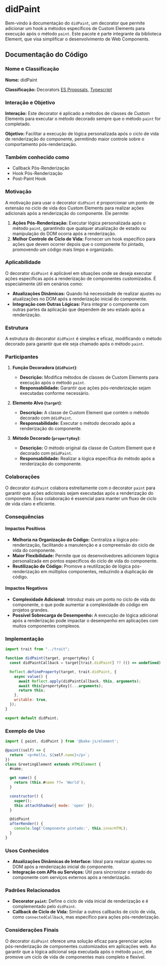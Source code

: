 # didPaint

Bem-vindo à documentação do `didPaint`, um decorator que permite adicionar um hook a métodos específicos de Custom Elements para execução após o método `paint`. Este pacote é parte integrante da biblioteca Element, que visa simplificar o desenvolvimento de Web Components.

## Documentação do Código

### Nome e Classificação

**Nome:** didPaint

**Classificação:** Decorators [ES Proposals](https://www.proposals.es/proposals/Decorators), [Typescript](https://www.typescriptlang.org/docs/handbook/decorators.html)

### Interação e Objetivo

**Interação:** Este decorator é aplicado a métodos de classes de Custom Elements para executar o método decorado sempre que o método `paint` for completado.

**Objetivo:** Facilitar a execução de lógica personalizada após o ciclo de vida de renderização do componente, permitindo maior controle sobre o comportamento pós-renderização.

### Também conhecido como

- Callback Pós-Renderização
- Hook Pós-Renderização
- Post-Paint Hook

### Motivação

A motivação para usar o decorator `didPaint` é proporcionar um ponto de extensão no ciclo de vida dos Custom Elements para realizar ações adicionais após a renderização do componente. Ele permite:

1. **Ações Pós-Renderização:** Executar lógica personalizada após o método `paint`, garantindo que qualquer atualização de estado ou manipulação do DOM ocorra após a renderização.
2. **Melhor Controle de Ciclo de Vida:** Fornecer um hook específico para ações que devem ocorrer depois que o componente foi pintado, promovendo um código mais limpo e organizado.

### Aplicabilidade

O decorator `didPaint` é aplicável em situações onde se deseja executar ações específicas após a renderização de componentes customizados. É especialmente útil em cenários como:

- **Atualizações Dinâmicas:** Quando há necessidade de realizar ajustes ou atualizações no DOM após a renderização inicial do componente.
- **Integração com Outras Lógicas:** Para integrar o componente com outras partes da aplicação que dependem de seu estado após a renderização.

### Estrutura

A estrutura do decorator `didPaint` é simples e eficaz, modificando o método decorado para garantir que ele seja chamado após o método `paint`.

### Participantes

1. **Função Decoradora (`didPaint`)**:
   - **Descrição:** Modifica métodos de classes de Custom Elements para execução após o método `paint`.
   - **Responsabilidade:** Garantir que ações pós-renderização sejam executadas conforme necessário.

2. **Elemento Alvo (`target`)**:
   - **Descrição:** A classe de Custom Element que contém o método decorado com `@didPaint`.
   - **Responsabilidade:** Executar o método decorado após a renderização do componente.

3. **Método Decorado (`propertyKey`)**:
   - **Descrição:** O método original da classe de Custom Element que é decorado com `@didPaint`.
   - **Responsabilidade:** Realizar a lógica específica do método após a renderização do componente.

### Colaborações

O decorator `didPaint` colabora estreitamente com o decorator `paint` para garantir que ações adicionais sejam executadas após a renderização do componente. Essa colaboração é essencial para manter um fluxo de ciclo de vida claro e eficiente.

### Consequências

#### Impactos Positivos

- **Melhoria na Organização do Código:** Centraliza a lógica pós-renderização, facilitando a manutenção e a compreensão do ciclo de vida do componente.
- **Maior Flexibilidade:** Permite que os desenvolvedores adicionem lógica personalizada em pontos específicos do ciclo de vida do componente.
- **Reutilização de Código:** Promove a reutilização de lógica pós-renderização em múltiplos componentes, reduzindo a duplicação de código.

#### Impactos Negativos

- **Complexidade Adicional:** Introduz mais um ponto no ciclo de vida do componente, o que pode aumentar a complexidade do código em projetos grandes.
- **Possível Sobrecarga de Desempenho:** A execução de lógica adicional após a renderização pode impactar o desempenho em aplicações com muitos componentes complexos.

### Implementação

```javascript
import trait from "../trait";

function didPaint(target, propertyKey) {
  const didPaintCallback = target[trait.didPaint] ?? (() => undefined);

  Reflect.defineProperty(target, trait.didPaint, {
    async value() {
      await Reflect.apply(didPaintCallback, this, arguments);
      await this[propertyKey](...arguments);
      return this;
    },
    writable: true,
  });
}

export default didPaint;
```

### Exemplo de Uso

```javascript
import { paint, didPaint } from '@bake-js/element';

@paint((self) => {
  return `<p>Hello, ${self.name}</p>`;
})
class GreetingElement extends HTMLElement {
  #name;

  get name() {
    return (this.#name ??= 'World');
  }

  constructor() {
    super();
    this.attachShadow({ mode: 'open' });
  }

  @didPaint
  afterRender() {
    console.log('Componente pintado:', this.innerHTML);
  }
}
```

### Usos Conhecidos

- **Atualizações Dinâmicas de Interface:** Ideal para realizar ajustes no DOM após a renderização inicial do componente.
- **Integração com APIs ou Serviços:** Útil para sincronizar o estado do componente com serviços externos após a renderização.

### Padrões Relacionados

- **Decorator `paint`:** Define o ciclo de vida inicial de renderização e é complementado pelo `didPaint`.
- **Callback de Ciclo de Vida:** Similar a outros callbacks de ciclo de vida, como `connectedCallback`, mas específico para ações pós-renderização.

### Considerações Finais

O decorator `didPaint` oferece uma solução eficaz para gerenciar ações pós-renderização de componentes customizados em aplicações web. Ao garantir que a lógica adicional seja executada após o método `paint`, ele promove um ciclo de vida de componentes mais completo e flexível.

